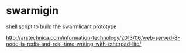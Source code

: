 swarmigin
=========
shell script to build the swarmlicant prototype

http://arstechnica.com/information-technology/2013/06/web-served-8-node-js-redis-and-real-time-writing-with-etherpad-lite/

